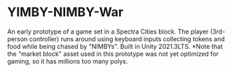 # YIMBY-NIMBY-War
An early prototype of a game set in a Spectra Cities block. The player (3rd-person controller) runs around using keyboard inputs collecting tokens and food while being chased by "NIMBYs". Built in Unity 2021.3LTS.
*Note that the "market block" asset used in this prototype was not yet optimized for gaming, so it has millions too many polys.

